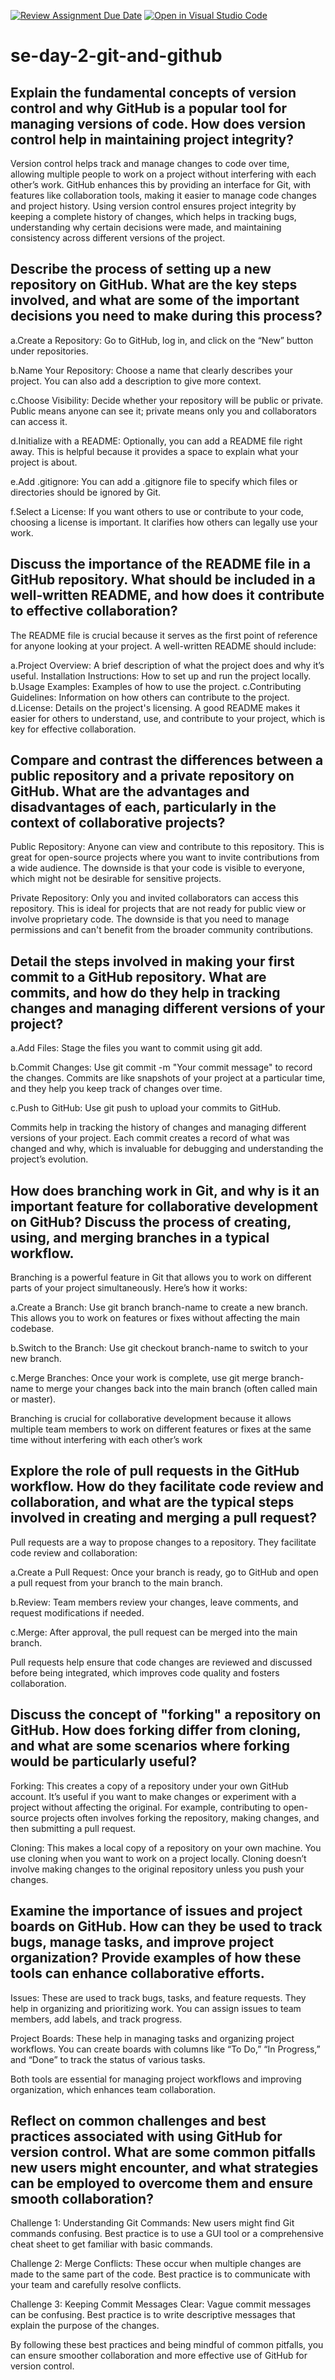 [![Review Assignment Due Date](https://classroom.github.com/assets/deadline-readme-button-22041afd0340ce965d47ae6ef1cefeee28c7c493a6346c4f15d667ab976d596c.svg)](https://classroom.github.com/a/8wgCKhpZ)
[![Open in Visual Studio Code](https://classroom.github.com/assets/open-in-vscode-2e0aaae1b6195c2367325f4f02e2d04e9abb55f0b24a779b69b11b9e10269abc.svg)](https://classroom.github.com/online_ide?assignment_repo_id=15785960&assignment_repo_type=AssignmentRepo)
# se-day-2-git-and-github
## Explain the fundamental concepts of version control and why GitHub is a popular tool for managing versions of code. How does version control help in maintaining project integrity?
Version control helps track and manage changes to code over time, allowing multiple people to work on a project without interfering with each other’s work. GitHub enhances this by providing an interface for Git, with features like collaboration tools, making it easier to manage code changes and project history.
Using version control ensures project integrity by keeping a complete history of changes, which helps in tracking bugs, understanding why certain decisions were made, and maintaining consistency across different versions of the project.
## Describe the process of setting up a new repository on GitHub. What are the key steps involved, and what are some of the important decisions you need to make during this process?
a.Create a Repository: Go to GitHub, log in, and click on the “New” button under repositories.

b.Name Your Repository: Choose a name that clearly describes your project. You can also add a description to give more context.

c.Choose Visibility: Decide whether your repository will be public or private. Public means anyone can see it; private means only you and collaborators can access it.

d.Initialize with a README: Optionally, you can add a README file right away. This is helpful because it provides a space to explain what your project is about.

e.Add .gitignore: You can add a .gitignore file to specify which files or directories should be ignored by Git.

f.Select a License: If you want others to use or contribute to your code, choosing a license is important. It clarifies how others can legally use your work.
## Discuss the importance of the README file in a GitHub repository. What should be included in a well-written README, and how does it contribute to effective collaboration?
The README file is crucial because it serves as the first point of reference for anyone looking at your project. A well-written README should include:

a.Project Overview: A brief description of what the project does and why it’s useful.
Installation Instructions: How to set up and run the project locally.
b.Usage Examples: Examples of how to use the project.
c.Contributing Guidelines: Information on how others can contribute to the project.
d.License: Details on the project's licensing.
A good README makes it easier for others to understand, use, and contribute to your project, which is key for effective collaboration.
## Compare and contrast the differences between a public repository and a private repository on GitHub. What are the advantages and disadvantages of each, particularly in the context of collaborative projects?
Public Repository: Anyone can view and contribute to this repository. This is great for open-source projects where you want to invite contributions from a wide audience. The downside is that your code is visible to everyone, which might not be desirable for sensitive projects.

Private Repository: Only you and invited collaborators can access this repository. This is ideal for projects that are not ready for public view or involve proprietary code. The downside is that you need to manage permissions and can't benefit from the broader community contributions.
## Detail the steps involved in making your first commit to a GitHub repository. What are commits, and how do they help in tracking changes and managing different versions of your project?
a.Add Files: Stage the files you want to commit using git add.

b.Commit Changes: Use git commit -m "Your commit message" to record the changes. Commits are like snapshots of your project at a particular time, and they help you keep track of changes over time.

c.Push to GitHub: Use git push to upload your commits to GitHub.

Commits help in tracking the history of changes and managing different versions of your project. Each commit creates a record of what was changed and why, which is invaluable for debugging and understanding the project’s evolution.
## How does branching work in Git, and why is it an important feature for collaborative development on GitHub? Discuss the process of creating, using, and merging branches in a typical workflow.
Branching is a powerful feature in Git that allows you to work on different parts of your project simultaneously. Here’s how it works:

a.Create a Branch: Use git branch branch-name to create a new branch. This allows you to work on features or fixes without affecting the main codebase.

b.Switch to the Branch: Use git checkout branch-name to switch to your new branch.

c.Merge Branches: Once your work is complete, use git merge branch-name to merge your changes back into the main branch (often called main or master).

Branching is crucial for collaborative development because it allows multiple team members to work on different features or fixes at the same time without interfering with each other’s work
## Explore the role of pull requests in the GitHub workflow. How do they facilitate code review and collaboration, and what are the typical steps involved in creating and merging a pull request?
Pull requests are a way to propose changes to a repository. They facilitate code review and collaboration:

a.Create a Pull Request: Once your branch is ready, go to GitHub and open a pull request from your branch to the main branch.

b.Review: Team members review your changes, leave comments, and request modifications if needed.

c.Merge: After approval, the pull request can be merged into the main branch.

Pull requests help ensure that code changes are reviewed and discussed before being integrated, which improves code quality and fosters collaboration.
## Discuss the concept of "forking" a repository on GitHub. How does forking differ from cloning, and what are some scenarios where forking would be particularly useful?
Forking: This creates a copy of a repository under your own GitHub account. It’s useful if you want to make changes or experiment with a project without affecting the original. For example, contributing to open-source projects often involves forking the repository, making changes, and then submitting a pull request.

Cloning: This makes a local copy of a repository on your own machine. You use cloning when you want to work on a project locally. Cloning doesn’t involve making changes to the original repository unless you push your changes.
## Examine the importance of issues and project boards on GitHub. How can they be used to track bugs, manage tasks, and improve project organization? Provide examples of how these tools can enhance collaborative efforts.
Issues: These are used to track bugs, tasks, and feature requests. They help in organizing and prioritizing work. You can assign issues to team members, add labels, and track progress.

Project Boards: These help in managing tasks and organizing project workflows. You can create boards with columns like “To Do,” “In Progress,” and “Done” to track the status of various tasks.

Both tools are essential for managing project workflows and improving organization, which enhances team collaboration.
## Reflect on common challenges and best practices associated with using GitHub for version control. What are some common pitfalls new users might encounter, and what strategies can be employed to overcome them and ensure smooth collaboration?
Challenge 1: Understanding Git Commands: New users might find Git commands confusing. Best practice is to use a GUI tool or a comprehensive cheat sheet to get familiar with basic commands.

Challenge 2: Merge Conflicts: These occur when multiple changes are made to the same part of the code. Best practice is to communicate with your team and carefully resolve conflicts.

Challenge 3: Keeping Commit Messages Clear: Vague commit messages can be confusing. Best practice is to write descriptive messages that explain the purpose of the changes.

By following these best practices and being mindful of common pitfalls, you can ensure smoother collaboration and more effective use of GitHub for version control.
